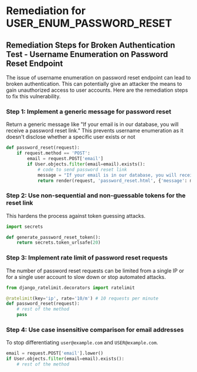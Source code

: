 # Remediation for USER_ENUM_PASSWORD_RESET

## Remediation Steps for Broken Authentication Test - Username Enumeration on Password Reset Endpoint

The issue of username enumeration on password reset endpoint can lead to broken authentication. This can potentially give an attacker the means to gain unauthorized access to user accounts. Here are the remediation steps to fix this vulnerability.

### Step 1: Implement a generic message for password reset
Return a generic message like "If your email is in our database, you will receive a password reset link." This prevents username enumeration as it doesn't disclose whether a specific user exists or not

```python
def password_reset(request):
    if request.method == 'POST':
        email = request.POST['email']
        if User.objects.filter(email=email).exists():
            # code to send password reset link
            message = "If your email is in our database, you will receive a password reset link."
            return render(request, 'password_reset.html', {'message': message})
```

### Step 2: Use non-sequential and non-guessable tokens for the reset link
This hardens the process against token guessing attacks.

```python
import secrets

def generate_password_reset_token():
    return secrets.token_urlsafe(20)
```

### Step 3: Implement rate limit of password reset requests
The number of password reset requests can be limited from a single IP or for a single user account to slow down or stop automated attacks.

```python
from django_ratelimit.decorators import ratelimit

@ratelimit(key='ip', rate='10/m') # 10 requests per minute
def password_reset(request):
    # rest of the method
    pass
```

### Step 4: Use case insensitive comparison for email addresses
To stop differentiating `user@example.com` and `USER@example.com`.

```python
email = request.POST['email'].lower()
if User.objects.filter(email=email).exists():
    # rest of the method
```